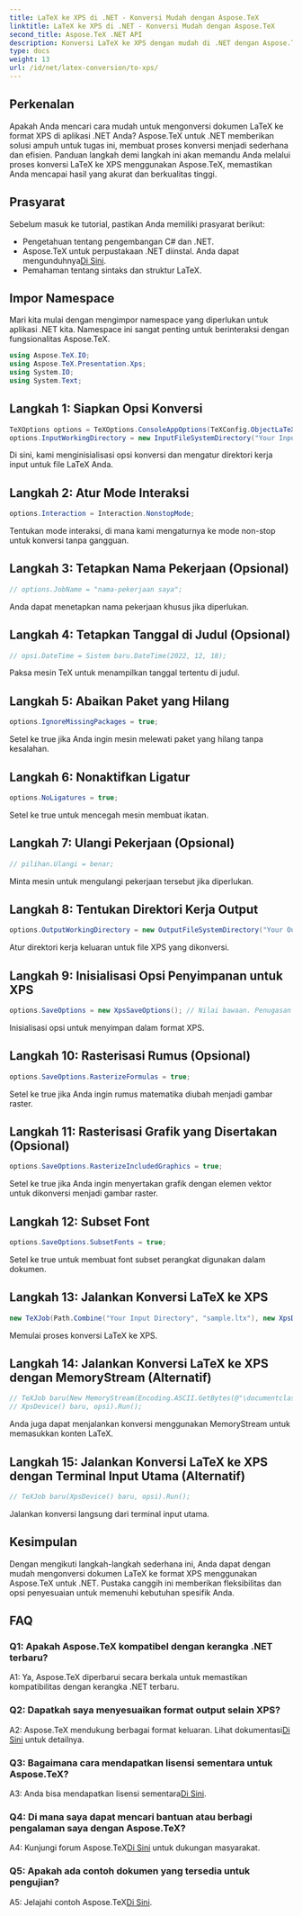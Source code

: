 ```yaml
---
title: LaTeX ke XPS di .NET - Konversi Mudah dengan Aspose.TeX
linktitle: LaTeX ke XPS di .NET - Konversi Mudah dengan Aspose.TeX
second_title: Aspose.TeX .NET API
description: Konversi LaTeX ke XPS dengan mudah di .NET dengan Aspose.TeX. Berkualitas tinggi, dapat disesuaikan, dan efisien.
type: docs
weight: 13
url: /id/net/latex-conversion/to-xps/
---
```

## Perkenalan

Apakah Anda mencari cara mudah untuk mengonversi dokumen LaTeX ke format XPS di aplikasi .NET Anda? Aspose.TeX untuk .NET memberikan solusi ampuh untuk tugas ini, membuat proses konversi menjadi sederhana dan efisien. Panduan langkah demi langkah ini akan memandu Anda melalui proses konversi LaTeX ke XPS menggunakan Aspose.TeX, memastikan Anda mencapai hasil yang akurat dan berkualitas tinggi.

## Prasyarat

Sebelum masuk ke tutorial, pastikan Anda memiliki prasyarat berikut:

- Pengetahuan tentang pengembangan C# dan .NET.
-  Aspose.TeX untuk perpustakaan .NET diinstal. Anda dapat mengunduhnya[Di Sini](https://releases.aspose.com/tex/net/).
- Pemahaman tentang sintaks dan struktur LaTeX.

## Impor Namespace

Mari kita mulai dengan mengimpor namespace yang diperlukan untuk aplikasi .NET kita. Namespace ini sangat penting untuk berinteraksi dengan fungsionalitas Aspose.TeX.

```csharp
using Aspose.TeX.IO;
using Aspose.TeX.Presentation.Xps;
using System.IO;
using System.Text;
```

## Langkah 1: Siapkan Opsi Konversi

```csharp
TeXOptions options = TeXOptions.ConsoleAppOptions(TeXConfig.ObjectLaTeX);
options.InputWorkingDirectory = new InputFileSystemDirectory("Your Input Directory");
```

Di sini, kami menginisialisasi opsi konversi dan mengatur direktori kerja input untuk file LaTeX Anda.

## Langkah 2: Atur Mode Interaksi

```csharp
options.Interaction = Interaction.NonstopMode;
```

Tentukan mode interaksi, di mana kami mengaturnya ke mode non-stop untuk konversi tanpa gangguan.

## Langkah 3: Tetapkan Nama Pekerjaan (Opsional)

```csharp
// options.JobName = "nama-pekerjaan saya";
```

Anda dapat menetapkan nama pekerjaan khusus jika diperlukan.

## Langkah 4: Tetapkan Tanggal di Judul (Opsional)

```csharp
// opsi.DateTime = Sistem baru.DateTime(2022, 12, 18);
```

Paksa mesin TeX untuk menampilkan tanggal tertentu di judul.

## Langkah 5: Abaikan Paket yang Hilang

```csharp
options.IgnoreMissingPackages = true;
```

Setel ke true jika Anda ingin mesin melewati paket yang hilang tanpa kesalahan.

## Langkah 6: Nonaktifkan Ligatur

```csharp
options.NoLigatures = true;
```

Setel ke true untuk mencegah mesin membuat ikatan.

## Langkah 7: Ulangi Pekerjaan (Opsional)

```csharp
// pilihan.Ulangi = benar;
```

Minta mesin untuk mengulangi pekerjaan tersebut jika diperlukan.

## Langkah 8: Tentukan Direktori Kerja Output

```csharp
options.OutputWorkingDirectory = new OutputFileSystemDirectory("Your Output Directory");
```

Atur direktori kerja keluaran untuk file XPS yang dikonversi.

## Langkah 9: Inisialisasi Opsi Penyimpanan untuk XPS

```csharp
options.SaveOptions = new XpsSaveOptions(); // Nilai bawaan. Penugasan sewenang-wenang.
```

Inisialisasi opsi untuk menyimpan dalam format XPS.

## Langkah 10: Rasterisasi Rumus (Opsional)

```csharp
options.SaveOptions.RasterizeFormulas = true;
```

Setel ke true jika Anda ingin rumus matematika diubah menjadi gambar raster.

## Langkah 11: Rasterisasi Grafik yang Disertakan (Opsional)

```csharp
options.SaveOptions.RasterizeIncludedGraphics = true;
```

Setel ke true jika Anda ingin menyertakan grafik dengan elemen vektor untuk dikonversi menjadi gambar raster.

## Langkah 12: Subset Font

```csharp
options.SaveOptions.SubsetFonts = true;
```

Setel ke true untuk membuat font subset perangkat digunakan dalam dokumen.

## Langkah 13: Jalankan Konversi LaTeX ke XPS

```csharp
new TeXJob(Path.Combine("Your Input Directory", "sample.ltx"), new XpsDevice(), options).Run();
```

Memulai proses konversi LaTeX ke XPS.

## Langkah 14: Jalankan Konversi LaTeX ke XPS dengan MemoryStream (Alternatif)

```csharp
// TeXJob baru(New MemoryStream(Encoding.ASCII.GetBytes(@"\documentclass{article} \begin{document} Halo Dunia! \end{document}")),
// XpsDevice() baru, opsi).Run();
```

Anda juga dapat menjalankan konversi menggunakan MemoryStream untuk memasukkan konten LaTeX.

## Langkah 15: Jalankan Konversi LaTeX ke XPS dengan Terminal Input Utama (Alternatif)

```csharp
// TeXJob baru(XpsDevice() baru, opsi).Run();
```

Jalankan konversi langsung dari terminal input utama.

## Kesimpulan

Dengan mengikuti langkah-langkah sederhana ini, Anda dapat dengan mudah mengonversi dokumen LaTeX ke format XPS menggunakan Aspose.TeX untuk .NET. Pustaka canggih ini memberikan fleksibilitas dan opsi penyesuaian untuk memenuhi kebutuhan spesifik Anda.

## FAQ

### Q1: Apakah Aspose.TeX kompatibel dengan kerangka .NET terbaru?

A1: Ya, Aspose.TeX diperbarui secara berkala untuk memastikan kompatibilitas dengan kerangka .NET terbaru.

### Q2: Dapatkah saya menyesuaikan format output selain XPS?

 A2: Aspose.TeX mendukung berbagai format keluaran. Lihat dokumentasi[Di Sini](https://reference.aspose.com/tex/net/) untuk detailnya.

### Q3: Bagaimana cara mendapatkan lisensi sementara untuk Aspose.TeX?

 A3: Anda bisa mendapatkan lisensi sementara[Di Sini](https://purchase.aspose.com/temporary-license/).

### Q4: Di mana saya dapat mencari bantuan atau berbagi pengalaman saya dengan Aspose.TeX?

 A4: Kunjungi forum Aspose.TeX[Di Sini](https://forum.aspose.com/c/tex/47) untuk dukungan masyarakat.

### Q5: Apakah ada contoh dokumen yang tersedia untuk pengujian?

 A5: Jelajahi contoh Aspose.TeX[Di Sini](https://github.com/aspose-tex/Aspose.TeX-for-.NET).